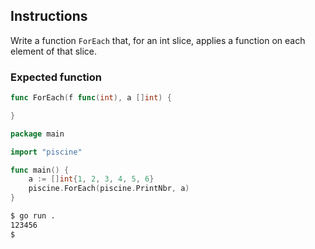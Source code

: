 ## Instructions

Write a function `ForEach` that, for an int slice, applies a function on each element of that slice.

### Expected function

```go
func ForEach(f func(int), a []int) {

}
```

```go
package main

import "piscine"

func main() {
    a := []int{1, 2, 3, 4, 5, 6}
    piscine.ForEach(piscine.PrintNbr, a)
}
```

```sh
$ go run .
123456
$
```